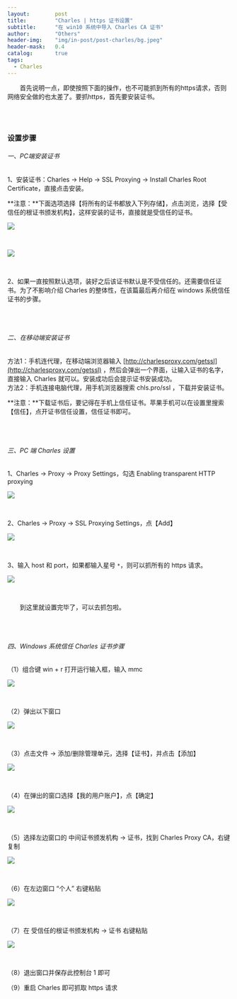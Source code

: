 ```yaml
---
layout:        post
title:         "Charles | https 证书设置"
subtitle:      "在 win10 系统中导入 Charles CA 证书"
author:        "Others"
header-img:    "img/in-post/post-charles/bg.jpeg"
header-mask:   0.4
catalog:       true
tags:
  - Charles
---
```


&emsp;&emsp;首先说明一点，即使按照下面的操作，也不可能抓到所有的https请求，否则网络安全做的也太差了。要抓https，首先要安装证书。       

<br><br>

### 设置步骤
###### 一、PC端安装证书
1、安装证书：Charles -> Help -> SSL Proxying -> Install Charles Root Certificate，直接点击安装。     

**注意：**下面选项选择【将所有的证书都放入下列存储】，点击浏览，选择【受信任的根证书颁发机构】，这样安装的证书，直接就是受信任的证书。        

![](\img\in-post\post-charles\2021-10-15-charles-https-1.png)          

<br>

![](\img\in-post\post-charles\2021-10-15-charles-https-2.png)      

<br>

2、如果一直按照默认选项，装好之后该证书默认是不受信任的。还需要信任证书。为了不影响介绍 Charles 的整体性，在该篇最后再介绍在 windows 系统信任证书的步骤。        

<br><br>

###### 二、在移动端安装证书
方法1：手机连代理，在移动端浏览器输入 [http://charlesproxy.com/getssl](http://charlesproxy.com/getssl) ，然后会弹出一个界面，让输入证书的名字，直接输入 Charles 就可以。安装成功后会提示证书安装成功。      
方法2：手机连接电脑代理，用手机浏览器搜索 chls.pro/ssl ，下载并安装证书。      

**注意：**下载证书后，要记得在手机上信任证书。苹果手机可以在设置里搜索【信任】，点开证书信任设置，信任证书即可。      

<br><br>

###### 三、PC 端 Charles 设置
1、Charles -> Proxy -> Proxy Settings，勾选 Enabling transparent HTTP proxying      

![](\img\in-post\post-charles\2021-10-15-charles-https-3.png)    

<br>

2、Charles -> Proxy -> SSL Proxying Settings，点【Add】     

![](\img\in-post\post-charles\2021-10-15-charles-https-4.png)      

<br>

3、输入 host 和 port，如果都输入星号 `*`，则可以抓所有的 https 请求。    

![](\img\in-post\post-charles\2021-10-15-charles-https-5.png)      

<br>

&emsp;&emsp;到这里就设置完毕了，可以去抓包啦。        

<br><br>

###### 四、Windows 系统信任 Charles 证书步骤
（1）组合键 win + r 打开运行输入框，输入 mmc     

![](\img\in-post\post-charles\2021-10-15-charles-https-6.png)      

<br>

（2）弹出以下窗口      

![](\img\in-post\post-charles\2021-10-15-charles-https-7.png)      

<br>

（3）点击文件 -> 添加/删除管理单元，选择【证书】，并点击【添加】      

![](\img\in-post\post-charles\2021-10-15-charles-https-8.png)      

<br>

（4）在弹出的窗口选择【我的用户账户】，点【确定】      

![](\img\in-post\post-charles\2021-10-15-charles-https-9.png)      

<br>

（5）选择左边窗口的 中间证书颁发机构 -> 证书，找到 Charles Proxy CA，右键复制         

![](\img\in-post\post-charles\2021-10-15-charles-https-10.png)      

<br>

（6）在左边窗口 “个人” 右键粘贴       

![](\img\in-post\post-charles\2021-10-15-charles-https-11.png)      

<br>

（7）在 受信任的根证书颁发机构 -> 证书 右键粘贴      

![](\img\in-post\post-charles\2021-10-15-charles-https-12.png)      

<br>

（8）退出窗口并保存此控制台 1 即可      

（9）重启 Charles 即可抓取 https 请求